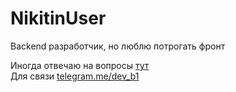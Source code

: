 # NikitinUser

Backend разработчик, но люблю потрогать фронт

Иногда отвечаю на вопросы <a href="https://qna.habr.com/user/pickHabr">тут</a><br>
Для связи [telegram.me/dev_b1](https://telegram.me/dev_b1)
